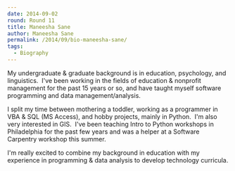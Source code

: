 ```yaml
---
date: 2014-09-02
round: Round 11
title: Maneesha Sane
author: Maneesha Sane
permalink: /2014/09/bio-maneesha-sane/
tags:
  - Biography
---
```

My undergraduate & graduate background is in education, psychology, and linguistics.  I've been working in the fields of education & nonprofit management for the past 15 years or so, and have taught myself software programming and data management/analysis.

I split my time between mothering a toddler, working as a programmer in VBA & SQL (MS Access), and hobby projects, mainly in Python.  I'm also very interested in GIS.  I've been teaching Intro to Python workshops in Philadelphia for the past few years and was a helper at a Software Carpentry workshop this summer.

I'm really excited to combine my background in education with my experience in programming & data analysis to develop technology curricula.
